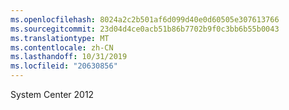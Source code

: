 ```yaml
---
ms.openlocfilehash: 8024a2c2b501af6d099d40e0d60505e307613766
ms.sourcegitcommit: 23d04d4ce0acb51b86b7702b9f0c3bb6b55b0043
ms.translationtype: MT
ms.contentlocale: zh-CN
ms.lasthandoff: 10/31/2019
ms.locfileid: "20630856"
---
```

<Token xmlns:xlink="http://www.w3.org/1999/xlink">System Center 2012</Token>